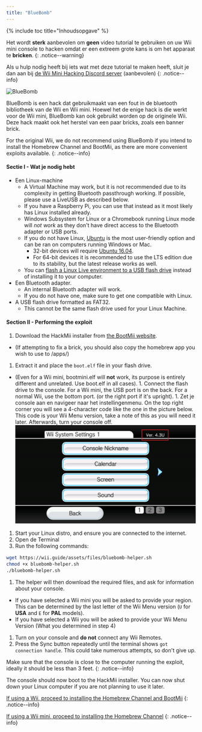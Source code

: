 ```yaml
---
title: "BlueBomb"
---
```


{% include toc title="Inhoudsopgave" %}

Het wordt **sterk** aanbevolen om **geen** video tutorial te gebruiken on uw Wii mini console to hacken omdat er een extreem grote kans is om het apparaat te **bricken**.
{: .notice--warning}

Als u hulp nodig heeft bij iets wat met deze tutorial te maken heeft, sluit je dan aan bij [de Wii Mini Hacking Discord server](https://discord.gg/6ryxnkS) (aanbevolen)
{: .notice--info}

![BlueBomb](/images/bluebomb.png)

BlueBomb is een hack dat gebruikmaakt van een fout in de bluetooth bibliotheek van de Wii en Wii mini. Hoewel het de enige hack is die werkt voor de Wii mini, BlueBomb kan ook gebruikt worden op de originele Wii. Deze hack maakt ook het herstel van een paar bricks, zoals een banner brick.

For the original Wii, we do not recommend using BlueBomb if you intend to install the Homebrew Channel and BootMii, as there are more convenient exploits available.
{: .notice--info}

#### Sectie I - Wat je nodig hebt
- Een Linux-machine
  - A Virtual Machine may work, but it is not recommended due to its complexity in getting Bluetooth passthrough working. If possible, please use a LiveUSB as described below.
  - If you have a Raspberry Pi, you can use that instead as it most likely has Linux installed already.
  - Windows Subsystem for Linux or a Chromebook running Linux mode will *not work* as they don't have direct access to the Bluetooth adapter or USB ports.
  - If you do not have Linux, [Ubuntu](https://ubuntu.com/download/desktop) is the most user-friendly option and can be ran on computers running Windows or Mac.
    - 32-bit devices will require [Ubuntu 16.04](http://releases.ubuntu.com/16.04/).
    - For 64-bit devices it is recommended to use the LTS edition due to its stability, but the latest release works as well.
  - You can [flash a Linux Live environment to a USB flash drive](https://ubuntu.com/tutorials/tutorial-create-a-usb-stick-on-windows#1-overview) instead of installing it to your computer.
- Een Bluetooth adapter.
  - An internal Bluetooth adapter will work.
  - If you do not have one, make sure to get one compatible with Linux.
- A USB flash drive formatted as FAT32.
  - This cannot be the same flash drive used for your Linux Machine.

#### Section II - Performing the exploit
1. Download the HackMii installer from [the BootMii website](https://bootmii.org/download/).
- (If attempting to fix a brick, you should also copy the homebrew app you wish to use to /apps/)
1. Extract it and place the `boot.elf` file in your flash drive.
- (Even for a Wii mini, bootmini.elf will **not** work, its purpose is entirely different and unrelated. Use boot.elf in all cases). 1. Connect the flash drive to the console. For a Wii mini, the USB port is on the back. For a normal Wii, use the bottom port. (or the right port if it's upright). 1. Zet je console aan en navigeer naar het instellingenmenu. On the top right corner you will see a 4-character code like the one in the picture below. This code is your Wii Menu version, take a note of this as you will need it later. Afterwards, turn your console off. ![SystemMenuVersion](/images/Wii/SystemMenuVersion.png)
1. Start your Linux distro, and ensure you are connected to the internet.
1. Open de Terminal
1. Run the following commands:
```bash
wget https://wii.guide/assets/files/bluebomb-helper.sh
chmod +x bluebomb-helper.sh
./bluebomb-helper.sh
```
1. The helper will then download the required files, and ask for information about your console.
  - If you have selected a Wii mini you will be asked to provide your region. This can be determined by the last letter of the Wii Menu version (`U` for **USA** and `E` for **PAL** models).
  - If you have selected a Wii you will be asked to provide your Wii Menu Version (What you determined in step 4)
1. Turn on your console and **do not** connect any Wii Remotes.
1. Press the Sync button repeatedly until the terminal shows `got connection handle`. This could take numerous attempts, so don't give up.

Make sure that the console is close to the computer running the exploit, ideally it should be less than 3 feet.
{: .notice--info}

The console should now boot to the HackMii installer. You can now shut down your Linux computer if you are not planning to use it later.

[If using a Wii, proceed to installing the Homebrew Channel and BootMii](hbc)
{: .notice--info}

[If using a Wii mini, proceed to installing the Homebrew Channel](hbc-mini)
{: .notice--info}
